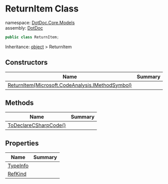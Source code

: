 ﻿# ReturnItem Class

namespace: [DotDoc\.Core\.Models](../DotDoc.Core.Models.md)<br />
assembly: [DotDoc](../../DotDoc.md)



```csharp
public class ReturnItem;
```

Inheritance: [object](https://docs.microsoft.com/ja-jp/dotnet/api/System.Object) > ReturnItem

## Constructors

| Name | Summary |
|------|---------|
| [ReturnItem\(Microsoft\.CodeAnalysis\.IMethodSymbol\)](./ReturnItem/$ctor.md) |  |

## Methods

| Name | Summary |
|------|---------|
| [ToDeclareCSharpCode\(\)](./ReturnItem/ToDeclareCSharpCode.md) |  |

## Properties

| Name | Summary |
|------|---------|
| [TypeInfo](./ReturnItem/TypeInfo.md) |  |
| [RefKind](./ReturnItem/RefKind.md) |  |

